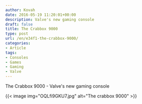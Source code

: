 ```yaml
---
author: Kovah
date: 2016-05-19 11:20:01+00:00
description: Valve's new gaming console
draft: false
title: The Crabbox 9000
type: post
url: /en/e34f1-the-crabbox-9000/
categories:
- Article
tags:
- Consoles
- Games
- Gaming
- Valve
---
```


The Crabbox 9000 - Valve's new gaming console

{{< image img="OQLfi9GKU7.jpg" alt="The crabbox 9000" >}}
